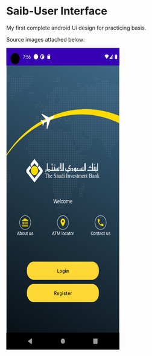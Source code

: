 # Saib-User Interface

My first complete android Ui design for practicing basis.

Source images attached below:

<img src="/images/Screenshot_1632577626.png" alt="/images/Screenshot_1632577626.png" width="300" height="800"/>